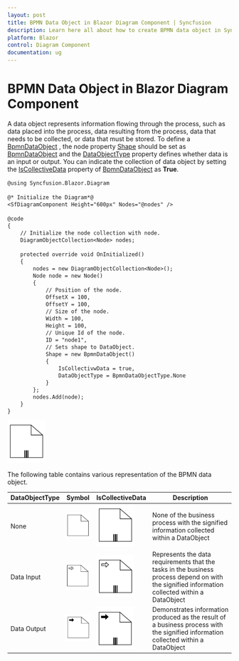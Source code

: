 ```yaml
---
layout: post
title: BPMN Data Object in Blazor Diagram Component | Syncfusion
description: Learn here all about how to create BPMN data object in Syncfusion Blazor Diagram component and more.
platform: Blazor
control: Diagram Component
documentation: ug
---
```


# BPMN Data Object in Blazor Diagram Component

A data object represents information flowing through the process, such as data placed into the process, data resulting from the process, data that needs to be collected, or data that must be stored. To define a [BpmnDataObject](https://help.syncfusion.com/cr/blazor/Syncfusion.Blazor.Diagram.BpmnDataObject.html) ,  the node property [Shape](https://help.syncfusion.com/cr/blazor/Syncfusion.Blazor.Diagram.Shape.html) should be set as [BpmnDataObject](https://help.syncfusion.com/cr/blazor/Syncfusion.Blazor.Diagram.BpmnDataObject.html) and the [DataObjectType](https://help.syncfusion.com/cr/blazor/Syncfusion.Blazor.Diagram.BpmnDataObject.html#Syncfusion_Blazor_Diagram_BpmnDataObject_DataObjectType) property defines whether data is an input or output. You can indicate the collection of data object by setting the [IsCollectiveData](https://help.syncfusion.com/cr/blazor/Syncfusion.Blazor.Diagram.BpmnDataObject.html#Syncfusion_Blazor_Diagram_BpmnDataObject_IsCollectiveData) property of [BpmnDataObject](https://help.syncfusion.com/cr/blazor/Syncfusion.Blazor.Diagram.BpmnDataObject.html) as **True**.

```cshtml
@using Syncfusion.Blazor.Diagram

@* Initialize the Diagram*@
<SfDiagramComponent Height="600px" Nodes="@nodes" />

@code
{
    // Initialize the node collection with node.
    DiagramObjectCollection<Node> nodes;

    protected override void OnInitialized()
    {
        nodes = new DiagramObjectCollection<Node>();
        Node node = new Node()
        {
            // Position of the node.
            OffsetX = 100,
            OffsetY = 100,
            // Size of the node.
            Width = 100,
            Height = 100,
            // Unique Id of the node.
            ID = "node1",
            // Sets shape to DataObject.
            Shape = new BpmnDataObject()
            {
                IsCollectivwData = true,
                DataObjectType = BpmnDataObjectType.None
            }
        };
        nodes.Add(node);
    }
}
```
![ Data BPMN Shape](../images/Bpmn-DataObject-Collective-None.png)

The following table contains various representation of the BPMN data object.

| DataObjectType | Symbol |IsCollectiveData| Description|
| -------- | -------- |-------- | -------- |
| None | ![Collection Data BPMN Shape](../images/Bpmn-DataObject-None.png) |![ Data BPMN Shape](../images/Bpmn-DataObject-Collective-None.png) |None of the business process with the signified information collected within a DataObject|
| Data Input | ![Data Input BPMN Shape](../images/Bpmn-DataObject-Input.png) |![Data Input BPMN Shape](../images/Bpmn-DataObject-Collective-Input.png) |Represents the data requirements that the tasks in the business process depend on with the signified information collected within a DataObject|
| Data Output | ![Data Output BPMN Shape](../images/Bpmn-DataObject-Output.png) |![Data Output BPMN Shape](../images/Bpmn-DataObject-Collective-OutPut.png) |Demonstrates information produced as the result of a business process with the signified information collected within a DataObject|
